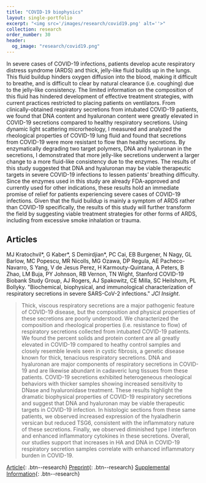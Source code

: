 ```yaml
---
title: "COVID-19 biophysics"
layout: single-portfolio
excerpt: "<img src='/images/research/covid19.png' alt=''>"
collection: research
order_number: 30
header: 
  og_image: "research/covid19.png"
---
```


In severe cases of COVID-19 infections, patients develop acute respiratory distress syndrome (ARDS) and thick, jelly-like fluid builds up in the lungs. This fluid buildup hinders oxygen diffusion into the blood, making it difficult to breathe, and is difficult to clear by natural clearance (i.e. coughing) due to the jelly-like consistency. The limited information on the composition of this fluid has hindered development of effective treatment strategies, with current practices restricted to placing patients on ventilators. From clinically-obtained respiratory secretions from intubated COVID-19 patients, we found that DNA content and hyaluronan content were greatly elevated in COVID-19 secretions compared to healthy respiratory secretions. Using dynamic light scattering microrheology, I measured and analyzed the rheological properties of COVID-19 lung fluid and found that secretions from COVID-19 were more resistant to flow than healthy secretions. By enzymatically degrading two target polymers, DNA and hyaluronan in the secretions, I demonstrated that more jelly-like secretions underwent a larger change to a more fluid-like consistency due to the enzymes. The results of this study suggested that DNA and hyaluronan may be viable therapeutic targets in severe COVID-19 infections to lessen patients’ breathing difficulty. Since the enzymes used in this study are already FDA-approved and currently used for other indications, these results hold an immediate promise of relief for patients experiencing severe cases of COVID-19 infections. Given that the fluid buildup is mainly a symptom of ARDS rather than COVID-19 specifically, the results of this study will further transform the field by suggesting viable treatment strategies for other forms of ARDS, including from excessive smoke inhalation or trauma.

## Articles

MJ Kratochvil*, G Kaber*, S Demirdjian*, PC Cai, EB Burgener, N Nagy, GL Barlow, MC Popescu, MR Nicolls, MG Ozawa, DP Regula, AE Pacheco-Navarro, S Yang, V de Jesus Perez, H Karmouty-Quintana, A Peters, B Zhao, LM Buja, PY Johnson, RB Vernon, TN Wight, Stanford COVID-19 Biobank Study Group, AJ Rogers, AJ Spakowitz, CE Milla, SC Heilshorn, PL Bollyky. "Biochemical, biophysical, and immunological characterization of respiratory secretions in severe SARS-CoV-2 infections." *JCI Insight*.

> Thick, viscous respiratory secretions are a major pathogenic feature of COVID-19 disease, but the composition and physical properties of these secretions are poorly understood. We characterized the composition and rheological properties (i.e. resistance to flow) of respiratory secretions collected from intubated COVID-19 patients. We found the percent solids and protein content are all greatly elevated in COVID-19 compared to heathy control samples and closely resemble levels seen in cystic fibrosis, a genetic disease known for thick, tenacious respiratory secretions. DNA and hyaluronan are major components of respiratory secretions in COVID-19 and are likewise abundant in cadaveric lung tissues from these patients. COVID-19 secretions exhibited heterogeneous rheological behaviors with thicker samples showing increased sensitivity to DNase and hyaluronidase treatment. These results highlight the dramatic biophysical properties of COVID-19 respiratory secretions and suggest that DNA and hyaluronan may be viable therapeutic targets in COVID-19 infection. In histologic sections from these same patients, we observed increased expression of the hyaladherin versican but reduced TSG6, consistent with the inflammatory nature of these secretions. Finally, we observed diminished type I interferon and enhanced inflammatory cytokines in these secretions. Overall, our studies support that increases in HA and DNA in COVID-19 respiratory secretion samples correlate with enhanced inflammatory burden in COVID-19.

[Article](https://doi.org/10.1172/jci.insight.152629){: .btn--research} [Preprint](https://doi.org/10.1101/2022.03.28.22272848){: .btn--research} [Supplemental Information](https://insight.jci.org/articles/view/152629/sd/1){: .btn--research}